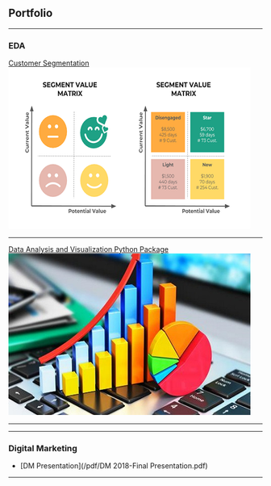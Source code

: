 ## Portfolio

---

### EDA 

[Customer Segmentation](https://tamer-george.github.io/mallCustomers/)
<img src="images/Customer-segmentation.png?raw=true"/>

---
[Data Analysis and Visualization Python Package](https://tamer-george.github.io/docs/_build/html/index.html)
<img src="images/dataanalysis.jpg?raw=true"/>

---


---

### Digital Marketing 

- [DM Presentation](/pdf/DM 2018-Final Presentation.pdf)


---





